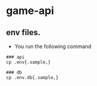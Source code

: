 # game-api
## env files.
- You run the following command
```
### api
cp .env{.sample,}

### db
cp .env.db{.sample,}
```